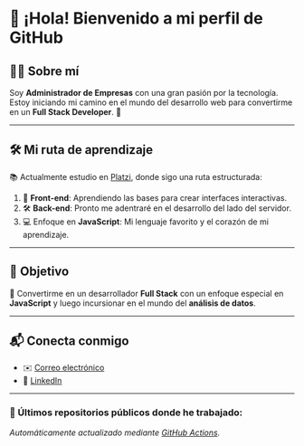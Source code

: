 # 👋 ¡Hola! Bienvenido a mi perfil de GitHub  

## 👨‍💼 Sobre mí  
Soy **Administrador de Empresas** con una gran pasión por la tecnología. Estoy iniciando mi camino en el mundo del desarrollo web para convertirme en un **Full Stack Developer**. 🚀  

---

## 🛠️ Mi ruta de aprendizaje  
📚 Actualmente estudio en [Platzi](https://platzi.com/), donde sigo una ruta estructurada:  
1. 🌟 **Front-end**: Aprendiendo las bases para crear interfaces interactivas.  
2. 🛠️ **Back-end**: Pronto me adentraré en el desarrollo del lado del servidor.  
3. 💻 Enfoque en **JavaScript**: Mi lenguaje favorito y el corazón de mi aprendizaje.  

---

## 🚀 Objetivo  
🎯 Convertirme en un desarrollador **Full Stack** con un enfoque especial en **JavaScript** y luego incursionar en el mundo del **análisis de datos**.  

---

## 📬 Conecta conmigo  
- ✉️ [Correo electrónico](mailto:jorge.ubaque55@gmail.com)  
- 💼 [LinkedIn](https://www.linkedin.com/in/jorge-andres-ubaque-garzon-9a8256226/)  

---
### 🚀 Últimos repositorios públicos donde he trabajado:
_Automáticamente actualizado mediante [GitHub Actions](https://github.com/features/actions)._

